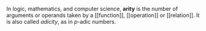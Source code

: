 
In logic, mathematics, and computer science, **arity** is the number of arguments or operands taken by a [[function]], [[operation]] or [[relation]]. It is also called *adicity*, as in $p$-adic numbers.
